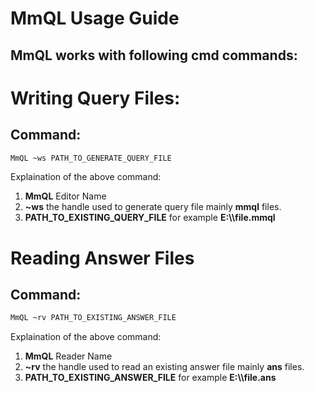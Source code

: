 # MmQL Usage Guide

## MmQL works with following cmd commands:

# Writing Query Files:

## Command:

```cmd
MmQL ~ws PATH_TO_GENERATE_QUERY_FILE
```

Explaination of the above command:

1. **MmQL** Editor Name
2. **~ws** the handle used to generate query file mainly **mmql** files.
3. **PATH_TO_EXISTING_QUERY_FILE** for example **E:\\\\file.mmql**

# Reading Answer Files

## Command:

```cmd
MmQL ~rv PATH_TO_EXISTING_ANSWER_FILE
```

Explaination of the above command: 

1. **MmQL** Reader Name
2. **~rv** the handle used to read an existing answer file mainly **ans** files.
3. **PATH_TO_EXISTING_ANSWER_FILE** for example **E:\\\\file.ans**
